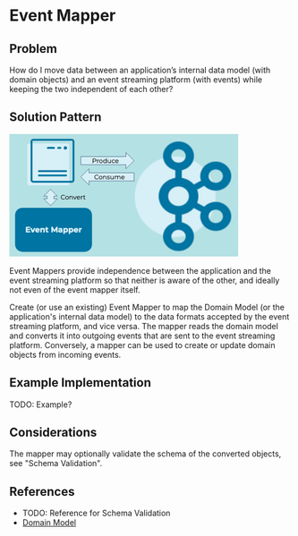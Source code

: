 # Event Mapper

## Problem
How do I move data between an application’s internal data model (with domain objects) and an event streaming platform (with events) while keeping the two independent of each other?

## Solution Pattern
![event-mapper](../img/event-mapper.png)

Event Mappers provide independence between the application and the event streaming platform so that neither is aware of the other, and ideally not even of the event mapper itself.

Create (or use an existing) Event Mapper to map the Domain Model (or the application's internal data model) to the data formats accepted by the event streaming platform, and vice versa. The mapper reads the domain model and converts it into outgoing events that are sent to the event streaming platform. Conversely, a mapper can be used to create or update domain objects from incoming events.


## Example Implementation
TODO: Example?

## Considerations
The mapper may optionally validate the schema of the converted objects, see "Schema Validation".

## References
* TODO: Reference for Schema Validation 
* [Domain Model](https://en.wikipedia.org/wiki/Domain_model)
